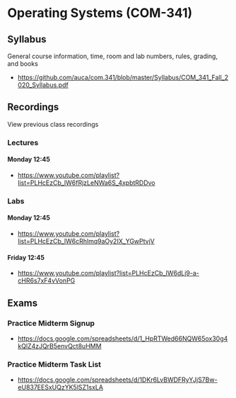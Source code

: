Operating Systems (COM-341)
===========================

## Syllabus

General course information, time, room and lab numbers, rules, grading, and
books

* <https://github.com/auca/com.341/blob/master/Syllabus/COM_341_Fall_2020_Syllabus.pdf>

## Recordings

View previous class recordings

### Lectures

#### Monday 12:45

* <https://www.youtube.com/playlist?list=PLHcEzCb_lW6fRjzLeNWa6S_4xpbtRDDvo>

### Labs

#### Monday 12:45

* <https://www.youtube.com/playlist?list=PLHcEzCb_lW6cRhlmq9aOy2IX_YGwPtvjV>

#### Friday 12:45

* <https://www.youtube.com/playlist?list=PLHcEzCb_lW6dLj9-a-cHR6s7xF4vVonPG>

## Exams

### Practice Midterm Signup

* <https://docs.google.com/spreadsheets/d/1_HpRTWed66NQW65ox30g4kQlZ4zJQrB5envQct8uHMM>

### Practice Midterm Task List

* <https://docs.google.com/spreadsheets/d/1DKr6LvBWDFRyYJjS7Bw-eU837EESxUQzYK5lSZ1sxLA>
